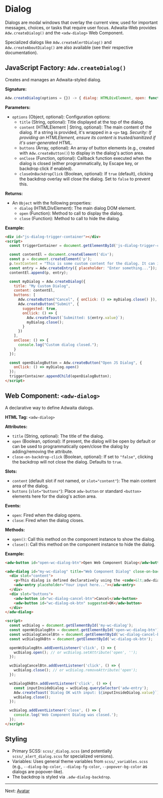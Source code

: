 # Dialog

Dialogs are modal windows that overlay the current view, used for important messages, choices, or tasks that require user focus. Adwaita-Web provides `Adw.createDialog()` and the `<adw-dialog>` Web Component.

Specialized dialogs like `Adw.createAlertDialog()` and `Adw.createAboutDialog()` are also available (see their respective documentation).

## JavaScript Factory: `Adw.createDialog()`

Creates and manages an Adwaita-styled dialog.

**Signature:**

```javascript
Adw.createDialog(options = {}) -> { dialog: HTMLDivElement, open: function, close: function }
```

**Parameters:**

*   `options` (Object, optional): Configuration options:
    *   `title` (String, optional): Title displayed at the top of the dialog.
    *   `content` (HTMLElement | String, optional): The main content of the dialog. If a string is provided, it's wrapped in a `<p>` tag. *Security: If providing an HTMLElement, ensure its content is trusted/sanitized if it's user-generated HTML.*
    *   `buttons` (Array<HTMLElement>, optional): An array of button elements (e.g., created with `Adw.createButton()`) to display in the dialog's action area.
    *   `onClose` (Function, optional): Callback function executed when the dialog is closed (either programmatically, by Escape key, or backdrop click if enabled).
    *   `closeOnBackdropClick` (Boolean, optional): If `true` (default), clicking the backdrop overlay will close the dialog. Set to `false` to prevent this.

**Returns:**

*   An `Object` with the following properties:
    *   `dialog` (HTMLDivElement): The main dialog DOM element.
    *   `open` (Function): Method to call to display the dialog.
    *   `close` (Function): Method to call to hide the dialog.

**Example:**

```html
<div id="js-dialog-trigger-container"></div>
<script>
  const triggerContainer = document.getElementById('js-dialog-trigger-container');

  const contentEl = document.createElement('div');
  const p = document.createElement('p');
  p.textContent = "This is some custom content for the dialog. It can include various HTML elements.";
  const entry = Adw.createEntry({ placeholder: "Enter something..."});
  contentEl.append(p, entry);

  const myDialog = Adw.createDialog({
    title: "My Custom Dialog",
    content: contentEl,
    buttons: [
      Adw.createButton("Cancel", { onClick: () => myDialog.close() }),
      Adw.createButton("Submit", {
        suggested: true,
        onClick: () => {
          Adw.createToast(`Submitted: ${entry.value}`);
          myDialog.close();
        }
      })
    ],
    onClose: () => {
      console.log("Custom dialog closed.");
    }
  });

  const openDialogButton = Adw.createButton("Open JS Dialog", {
    onClick: () => myDialog.open()
  });
  triggerContainer.appendChild(openDialogButton);
</script>
```

## Web Component: `<adw-dialog>`

A declarative way to define Adwaita dialogs.

**HTML Tag:** `<adw-dialog>`

**Attributes:**

*   `title` (String, optional): The title of the dialog.
*   `open` (Boolean, optional): If present, the dialog will be open by default or can be used to programmatically open/close the dialog by adding/removing the attribute.
*   `close-on-backdrop-click` (Boolean, optional): If set to `"false"`, clicking the backdrop will not close the dialog. Defaults to `true`.

**Slots:**

*   `content` (default slot if not named, or `slot="content"`): The main content area of the dialog.
*   `buttons` (`slot="buttons"`): Place `adw-button` or standard `<button>` elements here for the dialog's action area.

**Events:**

*   `open`: Fired when the dialog opens.
*   `close`: Fired when the dialog closes.

**Methods:**

*   `open()`: Call this method on the component instance to show the dialog.
*   `close()`: Call this method on the component instance to hide the dialog.

**Example:**

```html
<adw-button id="open-wc-dialog-btn">Open Web Component Dialog</adw-button>

<adw-dialog id="my-wc-dialog" title="Web Component Dialog" close-on-backdrop-click="false">
  <div slot="content">
    <p>This dialog is defined declaratively using the <code>&lt;adw-dialog&gt;</code> tag.</p>
    <adw-entry placeholder="Your input here..."></adw-entry>
  </div>
  <div slot="buttons">
    <adw-button id="wc-dialog-cancel-btn">Cancel</adw-button>
    <adw-button id="wc-dialog-ok-btn" suggested>OK</adw-button>
  </div>
</adw-dialog>

<script>
  const wcDialog = document.getElementById('my-wc-dialog');
  const openWcDialogBtn = document.getElementById('open-wc-dialog-btn');
  const wcDialogCancelBtn = document.getElementById('wc-dialog-cancel-btn');
  const wcDialogOkBtn = document.getElementById('wc-dialog-ok-btn');

  openWcDialogBtn.addEventListener('click', () => {
    wcDialog.open(); // or wcDialog.setAttribute('open', '');
  });

  wcDialogCancelBtn.addEventListener('click', () => {
    wcDialog.close(); // or wcDialog.removeAttribute('open');
  });

  wcDialogOkBtn.addEventListener('click', () => {
    const inputInsideDialog = wcDialog.querySelector('adw-entry');
    Adw.createToast(`Dialog OK with input: ${inputInsideDialog.value}`);
    wcDialog.close();
  });

  wcDialog.addEventListener('close', () => {
    console.log('Web Component Dialog was closed.');
  });
</script>
```

## Styling

*   Primary SCSS: `scss/_dialog.scss` (and potentially `scss/_alert_dialog.scss` for specialized versions).
*   Variables: Uses general theme variables from `scss/_variables.scss` (e.g., `--dialog-bg-color`, `--dialog-fg-color`, `--popover-bg-color` as dialogs are popover-like).
*   The backdrop is styled via `.adw-dialog-backdrop`.

---
Next: [Avatar](./avatar.md)
